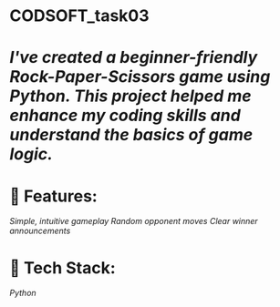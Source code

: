 # CODSOFT_task03

# *I've created a beginner-friendly Rock-Paper-Scissors game using Python. This project helped me enhance my coding skills and understand the basics of game logic.*

# 🔹 Features:
*Simple, intuitive gameplay*
*Random opponent moves*
*Clear winner announcements*

# 🔹 Tech Stack:
*Python*
